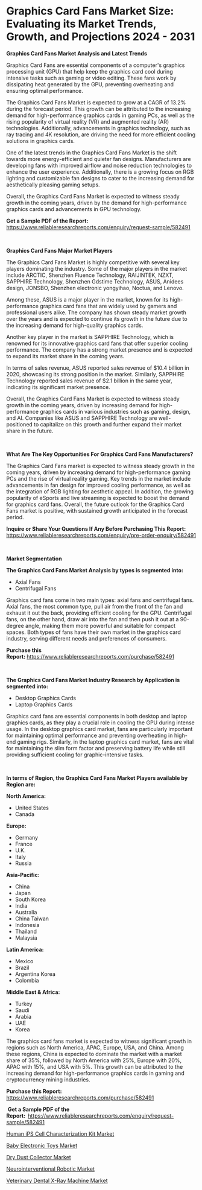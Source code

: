 <p><h1>Graphics Card Fans Market Size: Evaluating its Market Trends, Growth, and Projections 2024 - 2031</h1></p><p><strong>Graphics Card Fans Market Analysis and Latest Trends</strong></p>
<p><p>Graphics Card Fans are essential components of a computer's graphics processing unit (GPU) that help keep the graphics card cool during intensive tasks such as gaming or video editing. These fans work by dissipating heat generated by the GPU, preventing overheating and ensuring optimal performance.</p><p>The Graphics Card Fans Market is expected to grow at a CAGR of 13.2% during the forecast period. This growth can be attributed to the increasing demand for high-performance graphics cards in gaming PCs, as well as the rising popularity of virtual reality (VR) and augmented reality (AR) technologies. Additionally, advancements in graphics technology, such as ray tracing and 4K resolution, are driving the need for more efficient cooling solutions in graphics cards.</p><p>One of the latest trends in the Graphics Card Fans Market is the shift towards more energy-efficient and quieter fan designs. Manufacturers are developing fans with improved airflow and noise reduction technologies to enhance the user experience. Additionally, there is a growing focus on RGB lighting and customizable fan designs to cater to the increasing demand for aesthetically pleasing gaming setups.</p><p>Overall, the Graphics Card Fans Market is expected to witness steady growth in the coming years, driven by the demand for high-performance graphics cards and advancements in GPU technology.</p></p>
<p><strong>Get a Sample PDF of the Report:&nbsp;</strong> <a href="https://www.reliableresearchreports.com/enquiry/request-sample/582491">https://www.reliableresearchreports.com/enquiry/request-sample/582491</a></p>
<p>&nbsp;</p>
<p><strong>Graphics Card Fans Major Market Players</strong></p>
<p><p>The Graphics Card Fans Market is highly competitive with several key players dominating the industry. Some of the major players in the market include ARCTIC, Shenzhen Fluence Technology, RAIJINTEK, NZXT, SAPPHIRE Technology, Shenzhen Gdstime Technology, ASUS, Anidees design, JONSBO, Shenzhen electronic yongyihao, Noctua, and Lenovo.</p><p>Among these, ASUS is a major player in the market, known for its high-performance graphics card fans that are widely used by gamers and professional users alike. The company has shown steady market growth over the years and is expected to continue its growth in the future due to the increasing demand for high-quality graphics cards.</p><p>Another key player in the market is SAPPHIRE Technology, which is renowned for its innovative graphics card fans that offer superior cooling performance. The company has a strong market presence and is expected to expand its market share in the coming years.</p><p>In terms of sales revenue, ASUS reported sales revenue of $10.4 billion in 2020, showcasing its strong position in the market. Similarly, SAPPHIRE Technology reported sales revenue of $2.1 billion in the same year, indicating its significant market presence.</p><p>Overall, the Graphics Card Fans Market is expected to witness steady growth in the coming years, driven by increasing demand for high-performance graphics cards in various industries such as gaming, design, and AI. Companies like ASUS and SAPPHIRE Technology are well-positioned to capitalize on this growth and further expand their market share in the future.</p></p>
<p>&nbsp;</p>
<p><strong>What Are The Key Opportunities For Graphics Card Fans Manufacturers?</strong></p>
<p><p>The Graphics Card Fans market is expected to witness steady growth in the coming years, driven by increasing demand for high-performance gaming PCs and the rise of virtual reality gaming. Key trends in the market include advancements in fan design for improved cooling performance, as well as the integration of RGB lighting for aesthetic appeal. In addition, the growing popularity of eSports and live streaming is expected to boost the demand for graphics card fans. Overall, the future outlook for the Graphics Card Fans market is positive, with sustained growth anticipated in the forecast period.</p></p>
<p><strong>Inquire or Share Your Questions If Any Before Purchasing This Report:</strong> <a href="https://www.reliableresearchreports.com/enquiry/pre-order-enquiry/582491">https://www.reliableresearchreports.com/enquiry/pre-order-enquiry/582491</a></p>
<p>&nbsp;</p>
<p><strong>Market Segmentation</strong></p>
<p><strong>The Graphics Card Fans Market Analysis by types is segmented into:</strong></p>
<p><ul><li>Axial Fans</li><li>Centrifugal Fans</li></ul></p>
<p><p>Graphics card fans come in two main types: axial fans and centrifugal fans. Axial fans, the most common type, pull air from the front of the fan and exhaust it out the back, providing efficient cooling for the GPU. Centrifugal fans, on the other hand, draw air into the fan and then push it out at a 90-degree angle, making them more powerful and suitable for compact spaces. Both types of fans have their own market in the graphics card industry, serving different needs and preferences of consumers.</p></p>
<p><strong>Purchase this Report:&nbsp;</strong><a href="https://www.reliableresearchreports.com/purchase/582491">https://www.reliableresearchreports.com/purchase/582491</a></p>
<p>&nbsp;</p>
<p><strong>The Graphics Card Fans Market Industry Research by Application is segmented into:</strong></p>
<p><ul><li>Desktop Graphics Cards</li><li>Laptop Graphics Cards</li></ul></p>
<p><p>Graphics card fans are essential components in both desktop and laptop graphics cards, as they play a crucial role in cooling the GPU during intense usage. In the desktop graphics card market, fans are particularly important for maintaining optimal performance and preventing overheating in high-end gaming rigs. Similarly, in the laptop graphics card market, fans are vital for maintaining the slim form factor and preserving battery life while still providing sufficient cooling for graphic-intensive tasks.</p></p>
<p>&nbsp;</p>
<p><strong>In terms of Region, the Graphics Card Fans Market Players available by Region are:</strong></p>
<p>
    <p> <strong> North America: </strong>
        <ul>
            <li>United States</li>
            <li>Canada</li>
        </ul>
        </p> 
    <p> <strong> Europe: </strong>
        <ul>
            <li>Germany</li>
            <li>France</li>
            <li>U.K.</li>
            <li>Italy</li>
            <li>Russia</li>
        </ul>
        </p> 
    <p> <strong> Asia-Pacific: </strong>
        <ul>
            <li>China</li>
            <li>Japan</li>
            <li>South Korea</li>
            <li>India</li>
            <li>Australia</li>
            <li>China Taiwan</li>
            <li>Indonesia</li>
            <li>Thailand</li>
            <li>Malaysia</li>
        </ul>
        </p> 
    <p> <strong> Latin America: </strong>
        <ul>
            <li>Mexico</li>
            <li>Brazil</li>
            <li>Argentina Korea</li>
            <li>Colombia</li>
        </ul>
        </p> 
    <p> <strong> Middle East & Africa: </strong>
        <ul>
            <li>Turkey</li>
            <li>Saudi</li>
            <li>Arabia</li>
            <li>UAE</li>
            <li>Korea</li>
        </ul>
    </p>
    </p>
<p><p>The graphics card fans market is expected to witness significant growth in regions such as North America, APAC, Europe, USA, and China. Among these regions, China is expected to dominate the market with a market share of 35%, followed by North America with 25%, Europe with 20%, APAC with 15%, and USA with 5%. This growth can be attributed to the increasing demand for high-performance graphics cards in gaming and cryptocurrency mining industries.</p></p>
<p><strong>Purchase this Report: </strong><a href="https://www.reliableresearchreports.com/purchase/582491">https://www.reliableresearchreports.com/purchase/582491</a></p>
<p>&nbsp;<strong>Get a Sample PDF of the Report:&nbsp;&nbsp;</strong><a href="https://www.reliableresearchreports.com/enquiry/request-sample/582491">https://www.reliableresearchreports.com/enquiry/request-sample/582491</a></p>
<p><strong></strong></p>
<p><p><a href="https://medium.com/@vallieemard78/human-ips-cell-characterization-kit-market-analysis-its-cagr-market-segmentation-and-global-4864b095a1b9">Human iPS Cell Characterization Kit Market</a></p><p><a href="https://github.com/RichRobinson5/Market-Research-Report-List-3/blob/main/baby-electronic-toys-market.md">Baby Electronic Toys Market</a></p><p><a href="https://github.com/gdfhhhj/Market-Research-Report-List-3/blob/main/dry-dust-collector-market.md">Dry Dust Collector Market</a></p><p><a href="https://medium.com/@vallieemard78/neurointerventional-robotic-market-insights-into-market-cagr-market-trends-and-growth-strategies-4a4e09dee334">Neurointerventional Robotic Market</a></p><p><a href="https://medium.com/@elzaziemann1943/veterinary-dental-x-ray-machine-market-size-market-outlook-and-market-forecast-2024-to-2031-c8442593bd2d">Veterinary Dental X-Ray Machine Market</a></p></p>